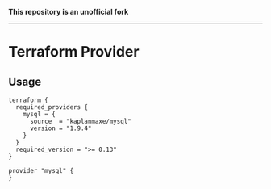 **This repository is an unofficial fork**

---

Terraform Provider
==================

Usage
-----

```hcl
terraform {
  required_providers {
    mysql = {
      source  = "kaplanmaxe/mysql"
      version = "1.9.4"
    }
  }
  required_version = ">= 0.13"
}

provider "mysql" {
}
```

